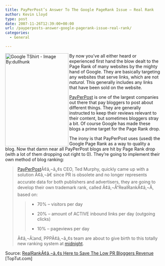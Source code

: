 ```yaml
---
title: PayPerPost’s Answer To The Google PageRank Issue – Real Rank
author: Kevin Lloyd
type: post
date: 2007-11-26T12:39:00+00:00
url: /payperposts-answer-google-pagerank-issue-real-rank/
categories:
  - General

---
```

<a href="https://webdevelopment2.com/payperposts-answer-google-pagerank-issue-real-rank/array-2/" rel="attachment wp-att-271" title="Google TShirt - Image by: dullhunk"><img src="/wp-content/uploads/google-tshirt.thumbnail.jpg" alt="Google TShirt - Image By:dullhunk" align="left" height="300" width="204" /></a>By now you&#8217;ve all either heard or experienced first hand the blow dealt to the Page Rank of many websites by the mighty hand of Google. They are basically targeting any websites that serve links, which are not _natural_. This generally includes any links that have been sold on the website.

[PayPerPost][1] is one of the largest companies out there that pay bloggers to post about different things. They are generally instructed to keep their reviews relevant to their content, but sometimes bloggers stray a bit. Of course Google has made these blogs a prime target for the Page Rank drop.

The irony is that PayPerPost uses (used) the Google Page Rank as a way to quality a blog. Now that damn near all PayPerPost blogs are hit by Page Rank drop (with a lot of them dropping out right to 0). They&#8217;re going to implement their own method of blog ranking:

> <span class="contenttext"><a href="http://tinyurl.com/2dmr9p">PayPerPost</a>Ã¢â‚¬â„¢s CEO, Ted Murphy, quickly came up with a solution Ã¢â‚¬â€ since PR is obsolete and no longer represents accurate data for both publishers and advertisers, they are going to develop their own trademark rank, called Ã¢â‚¬Å“RealRankÃ¢â‚¬Â, based on:</span>
>
> >   * 70% &#8211; visitors per day
> >
> >   * 20% &#8211; amount of ACTIVE inbound links per day (outgoing clicks)
> >
> >   * 10% &#8211; pageviews per day
>
> Ã¢â‚¬Â¦and, PPPÃ¢â‚¬â„¢s team are about to give birth to this totally new ranking system at <a href="http://developer.payperpost.com/2007/11/midnight---10-m.html" target="_blank">midnight</a>.

<span class="contenttext"></span>

Source:  [RealRankÃ¢â‚¬â„¢s Here to Save The Low PR Bloggers Revenue][2] [TopTut.com]

 [1]: http://www.PayPerPost.com/
 [2]: http://www.toptut.com/2007/11/21/realranks-here-to-save-the-low-pr-bloggers-revenue/#more-778